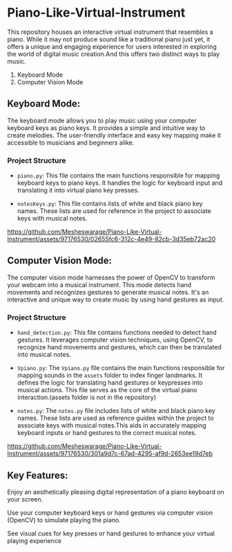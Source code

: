 # Piano-Like-Virtual-Instrument
This repository houses an interactive virtual instrument that resembles a piano. While it may not produce sound like a traditional piano just yet, it offers a unique and engaging experience for users interested in exploring the world of digital music creation.And this offers two distinct ways to play music.

1. Keyboard Mode
2. Computer Vision Mode

## Keyboard Mode: 

The keyboard mode allows you to play music using your computer keyboard keys as piano keys. It provides a simple and intuitive way to create melodies. The user-friendly interface and easy key mapping make it accessible to musicians and beginners alike.

### Project Structure

- `piano.py`: This file contains the main functions responsible for mapping keyboard keys to piano keys. It handles the logic for keyboard input and translating it into virtual piano key presses.

- `notesKeys.py`: This file contains lists of white and black piano key names. These lists are used for reference in the project to associate keys with musical notes.



https://github.com/Mesheswarage/Piano-Like-Virtual-Instrument/assets/97176530/02655fc6-312c-4e49-82cb-3d35eb72ac20

## Computer Vision Mode:

The computer vision mode harnesses the power of OpenCV to transform your webcam into a musical instrument. This mode detects hand movements and recognizes gestures to generate musical notes. It's an interactive and unique way to create music by using hand gestures as input.

### Project Structure

- `hand_detection.py`: This file contains functions needed to detect hand gestures. It leverages computer vision techniques,  using OpenCV, to recognize hand movements and gestures, which can then be translated into musical notes.

- `Vpiano.py`: The `Vpiano.py` file contains the main functions responsible for mapping sounds in the `assets` folder to index finger landmarks. It defines the logic for translating hand gestures or keypresses into musical actions. This file serves as the core of the virtual piano interaction.(assets folder is not in the repository)

- `notes.py`: The `notes.py` file includes lists of white and black piano key names. These lists are used as reference guides within the project to associate keys with musical notes.This aids in accurately mapping keyboard inputs or hand gestures to the correct musical notes.



https://github.com/Mesheswarage/Piano-Like-Virtual-Instrument/assets/97176530/301a9d7c-67ad-4295-af9d-2653ee19d7eb

## Key Features:

Enjoy an aesthetically pleasing digital representation of a piano keyboard on your screen.

Use your computer keyboard keys or hand gestures via computer vision (OpenCV) to simulate playing the piano.

See visual cues for key presses or hand gestures to enhance your virtual playing experience


